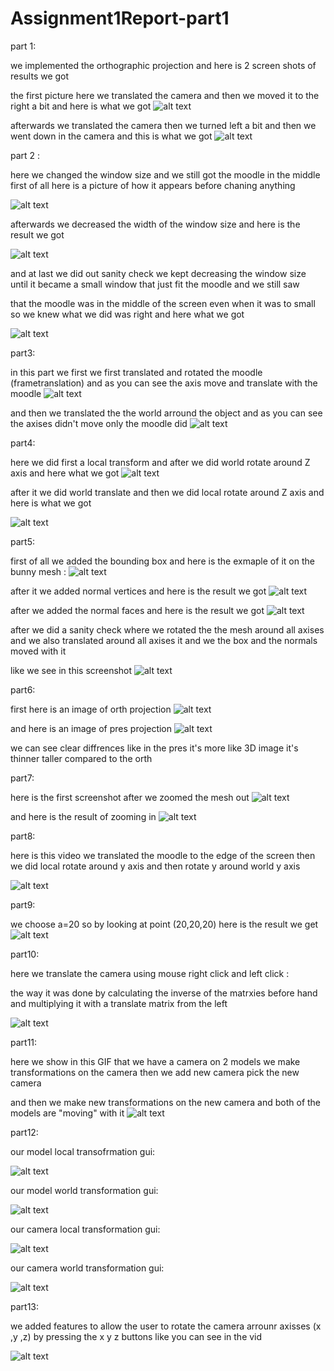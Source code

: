 # Assignment1Report-part1

part 1:

we implemented the orthographic projection and here is 2 screen shots of results we got 

the first picture here we translated the camera and then we moved it to the right a bit and here is what we got
![alt text](https://github.com/HaifaGraphicsCourses/computer-graphics-2022-coding-machines/blob/master/Assignment1Report/1.1.PNG)

afterwards we translated the camera then we turned left a bit and then we went down in the camera and this is what we got 
![alt text](https://github.com/HaifaGraphicsCourses/computer-graphics-2022-coding-machines/blob/master/Assignment1Report/1.2.PNG)

part 2 :

here we changed the window size and we still got the moodle in the middle  first of all here is a picture of how it appears before chaning anything

![alt text](https://github.com/HaifaGraphicsCourses/computer-graphics-2022-coding-machines/blob/master/Assignment1Report/2.1.PNG)


afterwards we decreased the width of the window size and here is the result we got 

![alt text](https://github.com/HaifaGraphicsCourses/computer-graphics-2022-coding-machines/blob/master/Assignment1Report/2.2.PNG)

and at last we did out sanity check we kept decreasing the window size until it became a small window that just fit the moodle and we still saw 

that the moodle was in the middle of the screen even when it was to small so we knew what we did was right and here what we got

![alt text](https://github.com/HaifaGraphicsCourses/computer-graphics-2022-coding-machines/blob/master/Assignment1Report/2.3.PNG)

part3:

in this part we first  we first translated and rotated the moodle (frametranslation) and as you can see the axis move and translate with the moodle 
![alt text](https://github.com/HaifaGraphicsCourses/computer-graphics-2022-coding-machines/blob/master/Assignment1Report/3.1.1.gif)

and then we translated the the world arround the object and as you can see the axises didn't move only the moodle did 
![alt text](https://github.com/HaifaGraphicsCourses/computer-graphics-2022-coding-machines/blob/master/Assignment1Report/3.2.2.gif)

part4:

here we did first a local transform and after we did world rotate around Z axis and here what we got
![alt text](https://github.com/HaifaGraphicsCourses/computer-graphics-2022-coding-machines/blob/master/Assignment1Report/4.1.1.gif)

after it we did world translate and then we did local rotate around Z axis and here is what we got

![alt text](https://github.com/HaifaGraphicsCourses/computer-graphics-2022-coding-machines/blob/master/Assignment1Report/4.2.2.gif)

part5:

first of all we added the bounding box  and here is the exmaple of it on the bunny mesh :
![alt text](https://github.com/HaifaGraphicsCourses/computer-graphics-2022-coding-machines/blob/master/Assignment1Report/5.1.PNG)

after it we added normal vertices and here is the result we got 
![alt text](https://github.com/HaifaGraphicsCourses/computer-graphics-2022-coding-machines/blob/master/Assignment1Report/5.2.PNG)

after we added the normal faces and here is the result we got 
![alt text](https://github.com/HaifaGraphicsCourses/computer-graphics-2022-coding-machines/blob/master/Assignment1Report/5.3.PNG)

after we did a sanity check where we rotated the the mesh around all axises and we also translated around all axises  it and we the box and the normals moved with it 

like we see in this screenshot
![alt text](https://github.com/HaifaGraphicsCourses/computer-graphics-2022-coding-machines/blob/master/Assignment1Report/5sanitycheck.PNG)

part6:

first here is an image of orth projection
![alt text](https://github.com/HaifaGraphicsCourses/computer-graphics-2022-coding-machines/blob/master/Assignment1Report/6.1orth.PNG)

and here is an image of pres projection
![alt text](https://github.com/HaifaGraphicsCourses/computer-graphics-2022-coding-machines/blob/master/Assignment1Report/6.2per.PNG)

we can see clear diffrences like in the pres it's more like 3D image it's thinner taller compared to the orth 

part7:

here is the first screenshot after we zoomed the mesh out
![alt text](https://github.com/HaifaGraphicsCourses/computer-graphics-2022-coding-machines/blob/master/Assignment1Report/7.1.PNG)

and here is the result of zooming in 
![alt text](https://github.com/HaifaGraphicsCourses/computer-graphics-2022-coding-machines/blob/master/Assignment1Report/7.2.PNG)

part8:

here is this video we translated the moodle to the edge of the screen then we did local rotate around y axis and then rotate y around world y axis 

![alt text](https://github.com/HaifaGraphicsCourses/computer-graphics-2022-coding-machines/blob/master/Assignment1Report/8.gif)


part9:

we choose a=20 so by looking at point (20,20,20) here is the result we get
![alt text](https://github.com/HaifaGraphicsCourses/computer-graphics-2022-coding-machines/blob/master/Assignment1Report/9.20.PNG)

part10:

here we translate the camera using mouse right click and left click :

the way it was done by calculating the inverse of the matrxies before hand and multiplying it with a translate matrix from the left


![alt text](https://github.com/HaifaGraphicsCourses/computer-graphics-2022-coding-machines/blob/master/Assignment1Report/10.gif)

part11:

here we show in this GIF that we have a camera on 2 models we make transformations on the camera  then we add new camera pick the new camera

and then we make new transformations on the new camera and both of the models are "moving" with it 
![alt text](https://github.com/HaifaGraphicsCourses/computer-graphics-2022-coding-machines/blob/master/Assignment1Report/10.51.gif)

part12:

our model local transofrmation gui:

![alt text](https://github.com/HaifaGraphicsCourses/computer-graphics-2022-coding-machines/blob/master/Assignment1Report/12.1.PNG)

our model world transformation gui:

![alt text](https://github.com/HaifaGraphicsCourses/computer-graphics-2022-coding-machines/blob/master/Assignment1Report/12.2.PNG)

our camera local transformation gui:

![alt text](https://github.com/HaifaGraphicsCourses/computer-graphics-2022-coding-machines/blob/master/Assignment1Report/12.3.PNG)

our camera world transformation gui:

![alt text](https://github.com/HaifaGraphicsCourses/computer-graphics-2022-coding-machines/blob/master/Assignment1Report/12.4.PNG)

part13:

we added features to allow the user to rotate the camera arrounr axisses (x ,y ,z) by pressing the x y z buttons like you can see in the vid

![alt text](https://github.com/HaifaGraphicsCourses/computer-graphics-2022-coding-machines/blob/master/Assignment1Report/13.gif)

